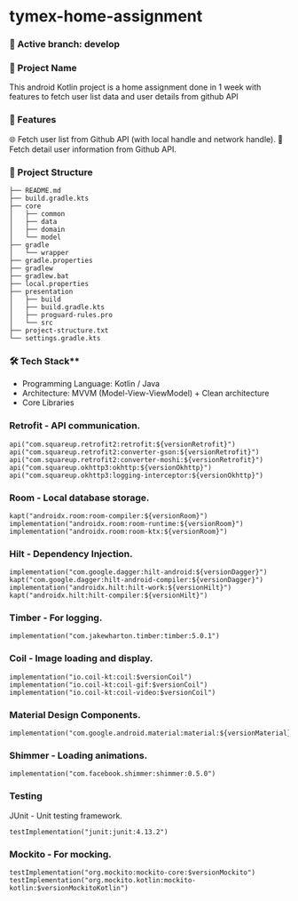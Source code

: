 # tymex-home-assignment

### 🚀 Active branch: develop

### 📱 Project Name
This android Kotlin project is a home assignment done in 1 week with features to fetch user list data and user details from github API

### 🌟 Features
🌐 Fetch user list from Github API (with local handle and network handle).
🎨 Fetch detail user information from Github API.

### 📂 Project Structure
```
├── README.md
├── build.gradle.kts
├── core
│   ├── common
│   ├── data
│   ├── domain
│   └── model
├── gradle
│   └── wrapper
├── gradle.properties
├── gradlew
├── gradlew.bat
├── local.properties
├── presentation
│   ├── build
│   ├── build.gradle.kts
│   ├── proguard-rules.pro
│   └── src
├── project-structure.txt
└── settings.gradle.kts
```

### 🛠️ Tech Stack**
- Programming Language: Kotlin / Java
- Architecture: MVVM (Model-View-ViewModel) + Clean architecture
- Core Libraries
  
### Retrofit - API communication.
```
api("com.squareup.retrofit2:retrofit:${versionRetrofit}")
api("com.squareup.retrofit2:converter-gson:${versionRetrofit}")
api("com.squareup.retrofit2:converter-moshi:${versionRetrofit}")
api("com.squareup.okhttp3:okhttp:${versionOkhttp}")
api("com.squareup.okhttp3:logging-interceptor:${versionOkhttp}")
```

### Room - Local database storage.
```
kapt("androidx.room:room-compiler:${versionRoom}")
implementation("androidx.room:room-runtime:${versionRoom}")
implementation("androidx.room:room-ktx:${versionRoom}")
```

### Hilt - Dependency Injection.
```
implementation("com.google.dagger:hilt-android:${versionDagger}")
kapt("com.google.dagger:hilt-android-compiler:${versionDagger}")
implementation("androidx.hilt:hilt-work:${versionHilt}")
kapt("androidx.hilt:hilt-compiler:${versionHilt}")
```

### Timber - For logging.
```
implementation("com.jakewharton.timber:timber:5.0.1")
```

### Coil - Image loading and display.
```
implementation("io.coil-kt:coil:$versionCoil")
implementation("io.coil-kt:coil-gif:$versionCoil")
implementation("io.coil-kt:coil-video:$versionCoil")
```

### Material Design Components.
```
implementation("com.google.android.material:material:${versionMaterial}")
```

### Shimmer - Loading animations.
```
implementation("com.facebook.shimmer:shimmer:0.5.0")
```

### Testing
JUnit - Unit testing framework.
```
testImplementation("junit:junit:4.13.2")
```
### Mockito - For mocking.
```
testImplementation("org.mockito:mockito-core:$versionMockito")
testImplementation("org.mockito.kotlin:mockito-kotlin:$versionMockitoKotlin")
```



